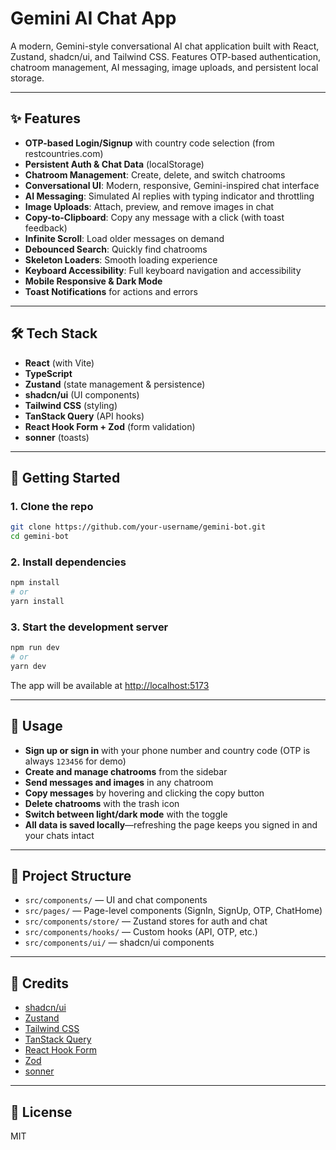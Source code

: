 # Gemini AI Chat App

A modern, Gemini-style conversational AI chat application built with React, Zustand, shadcn/ui, and Tailwind CSS. Features OTP-based authentication, chatroom management, AI messaging, image uploads, and persistent local storage.

---

## ✨ Features

- **OTP-based Login/Signup** with country code selection (from restcountries.com)
- **Persistent Auth & Chat Data** (localStorage)
- **Chatroom Management**: Create, delete, and switch chatrooms
- **Conversational UI**: Modern, responsive, Gemini-inspired chat interface
- **AI Messaging**: Simulated AI replies with typing indicator and throttling
- **Image Uploads**: Attach, preview, and remove images in chat
- **Copy-to-Clipboard**: Copy any message with a click (with toast feedback)
- **Infinite Scroll**: Load older messages on demand
- **Debounced Search**: Quickly find chatrooms
- **Skeleton Loaders**: Smooth loading experience
- **Keyboard Accessibility**: Full keyboard navigation and accessibility
- **Mobile Responsive & Dark Mode**
- **Toast Notifications** for actions and errors

---

## 🛠️ Tech Stack

- **React** (with Vite)
- **TypeScript**
- **Zustand** (state management & persistence)
- **shadcn/ui** (UI components)
- **Tailwind CSS** (styling)
- **TanStack Query** (API hooks)
- **React Hook Form + Zod** (form validation)
- **sonner** (toasts)

---

## 🚀 Getting Started

### 1. Clone the repo
```bash
git clone https://github.com/your-username/gemini-bot.git
cd gemini-bot
```

### 2. Install dependencies
```bash
npm install
# or
yarn install
```

### 3. Start the development server
```bash
npm run dev
# or
yarn dev
```

The app will be available at [http://localhost:5173](http://localhost:5173)

---

## 📝 Usage

- **Sign up or sign in** with your phone number and country code (OTP is always `123456` for demo)
- **Create and manage chatrooms** from the sidebar
- **Send messages and images** in any chatroom
- **Copy messages** by hovering and clicking the copy button
- **Delete chatrooms** with the trash icon
- **Switch between light/dark mode** with the toggle
- **All data is saved locally**—refreshing the page keeps you signed in and your chats intact

---

## 📁 Project Structure

- `src/components/` — UI and chat components
- `src/pages/` — Page-level components (SignIn, SignUp, OTP, ChatHome)
- `src/components/store/` — Zustand stores for auth and chat
- `src/components/hooks/` — Custom hooks (API, OTP, etc.)
- `src/components/ui/` — shadcn/ui components

---

## 🙏 Credits

- [shadcn/ui](https://ui.shadcn.com/)
- [Zustand](https://zustand-demo.pmnd.rs/)
- [Tailwind CSS](https://tailwindcss.com/)
- [TanStack Query](https://tanstack.com/query/latest)
- [React Hook Form](https://react-hook-form.com/)
- [Zod](https://zod.dev/)
- [sonner](https://sonner.emilkowal.ski/)

---

## 📜 License

MIT
